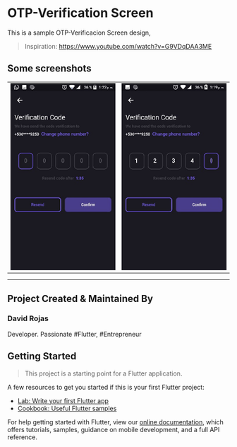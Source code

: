# OTP-Verification Screen

This is a sample OTP-Verificacion Screen design, 

> Inspiration: https://www.youtube.com/watch?v=G9VDqDAA3ME


## Some screenshots

|                                      |                                      |
| ------------------------------------ | ------------------------------------ |
| <img src="screenshots/empty.jpg"  width="300"/> | <img src="screenshots/main.jpg"  width="300"/> |

---


## Project Created & Maintained By

### David Rojas

Developer. Passionate #Flutter, #Entrepreneur


## Getting Started

>This project is a starting point for a Flutter application.

A few resources to get you started if this is your first Flutter project:

- [Lab: Write your first Flutter app](https://flutter.dev/docs/get-started/codelab)
- [Cookbook: Useful Flutter samples](https://flutter.dev/docs/cookbook)

For help getting started with Flutter, view our
[online documentation](https://flutter.dev/docs), which offers tutorials,
samples, guidance on mobile development, and a full API reference.
